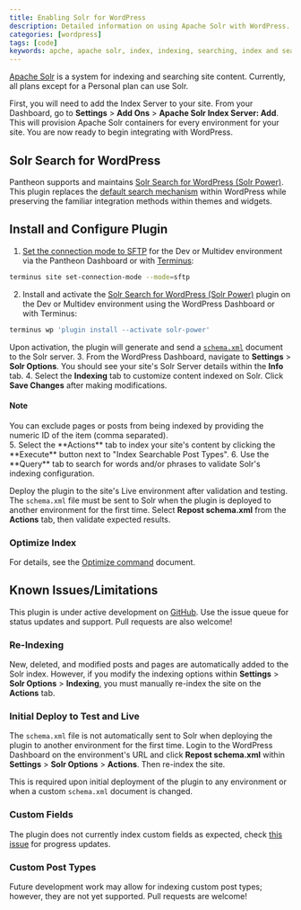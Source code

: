 ```yaml
---
title: Enabling Solr for WordPress
description: Detailed information on using Apache Solr with WordPress.
categories: [wordpress]
tags: [code]
keywords: apche, apache solr, index, indexing, searching, index and search, indexing and searching, solr, how to enable solr, enable solr, solr api, indexserver solr, solr indexserver, solr api, enable solr search, apachesolr, apache solor search module, solr modules, configure solr,
---
```

[Apache Solr](/docs/solr) is a system for indexing and searching site content. Currently, all plans except for a Personal plan can use Solr.

First, you will need to add the Index Server to your site. From your Dashboard, go to **Settings** > **Add Ons** > **Apache Solr Index Server: Add**. This will provision Apache Solr containers for every environment for your site. You are now ready to begin integrating with WordPress.

## Solr Search for WordPress
Pantheon supports and maintains [Solr Search for WordPress (Solr Power)](https://wordpress.org/plugins/solr-power/).  This plugin replaces the [default search mechanism](https://codex.wordpress.org/Class_Reference/WP_Query#Search_Parameter) within WordPress while preserving the familiar integration methods within themes and widgets.


## Install and Configure Plugin
1. [Set the connection mode to SFTP](/docs/sftp) for the Dev or Multidev environment via the Pantheon Dashboard or with [Terminus](/docs/terminus/):
 ```bash
 terminus site set-connection-mode --mode=sftp
 ```

2. Install and activate the [Solr Search for WordPress (Solr Power)](https://wordpress.org/plugins/solr-power/) plugin on the Dev or Multidev environment using the WordPress Dashboard or with Terminus:
 ```bash
 terminus wp 'plugin install --activate solr-power'
 ```
 Upon activation, the plugin will generate and send a [`schema.xml`](https://github.com/pantheon-systems/solr-power/blob/master/schema.xml) document to the Solr server.
3. From the WordPress Dashboard, navigate to **Settings** > **Solr Options**. You should see your site's Solr Server details within the **Info** tab.
4. Select the **Indexing** tab to customize content indexed on Solr. Click **Save Changes** after making modifications.
 <div class="alert alert-info">
 <h4>Note</h4> You can exclude pages or posts from being indexed by providing the numeric ID of the item (comma separated).
 </div>
5. Select the **Actions** tab to index your site's content by clicking the **Execute** button next to "Index Searchable Post Types".
6. Use the **Query** tab to search for words and/or phrases to validate Solr's indexing configuration.

Deploy the plugin to the site's Live environment after validation and testing. The `schema.xml` file must be sent to Solr when the plugin is deployed to another environment for the first time. Select **Repost schema.xml** from the **Actions** tab, then validate expected results.

### Optimize Index
For details, see the [Optimize command](http://solarium.readthedocs.org/en/stable/queries/update-query/building-an-update-query/optimize-command/) document.

## Known Issues/Limitations
This plugin is under active development on [GitHub](https://github.com/pantheon-systems/solr-power). Use the issue queue for status updates and support. Pull requests are also welcome!
### Re-Indexing
New, deleted, and modified posts and pages are automatically added to the Solr index. However, if you modify the indexing options within **Settings** > **Solr Options** > **Indexing**, you must manually re-index the site on the **Actions** tab.
### Initial Deploy to Test and Live
The `schema.xml` file is not automatically sent to Solr when deploying the plugin to another environment for the first time. Login to the WordPress Dashboard on the environment's URL and click **Repost schema.xml** within  **Settings** > **Solr Options** > **Actions**. Then re-index the site.

This is required upon initial deployment of the plugin to any environment or when a custom `schema.xml` document is changed.
### Custom Fields
The plugin does not currently index custom fields as expected, check [this issue](https://github.com/pantheon-systems/solr-power/issues/51) for progress updates.

### Custom Post Types
Future development work may allow for indexing custom post types; however, they are not yet supported. Pull requests are welcome!

